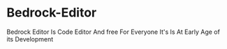 # Bedrock-Editor
Bedrock Editor Is Code Editor And free For Everyone It's Is At Early Age of its Development 
